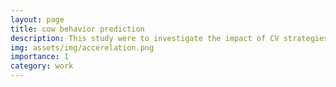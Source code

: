 ```yaml
---
layout: page
title: cow behavior prediction
description: This study were to investigate the impact of CV strategies on behavior prediction accuracy and to compare the performance of ML algorithms with CNN for predicting behaviors.
img: assets/img/accerelation.png
importance: 1
category: work
---
```


 

